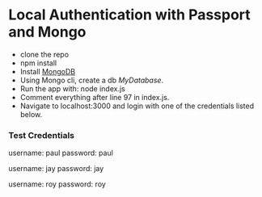 # Local Authentication with Passport and Mongo

* clone the repo
* npm install
* Install [MongoDB](https://www.mongodb.com/download-center#community) 
* Using Mongo cli, create a db *MyDatabase*.
* Run the app with: node index.js
* Comment everything after line 97 in index.js.
* Navigate to localhost:3000 and login with one of the credentials listed below.

### Test Credentials

username: paul
password: paul

username: jay
password: jay

username: roy
password: roy
